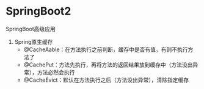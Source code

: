 # SpringBoot2
SpringBoot高级应用
1. Spring原生缓存
    -   @CacheAable：在方法执行之前判断，缓存中是否有值，有则不执行方法了
    -   @CachePut：方法先执行，再将方法的返回结果放到缓存中（方法没出异常），方法必然会执行
    -   @CacheEvict：默认在方法执行之后（方法没出异常），清除指定缓存
